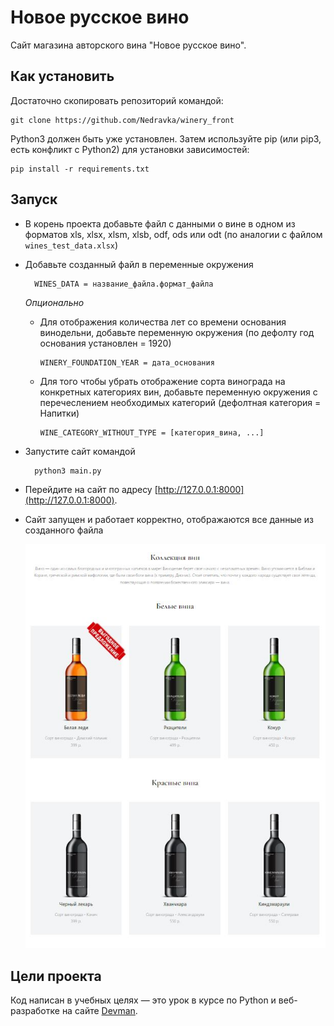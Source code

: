 # Новое русское вино

Сайт магазина авторского вина "Новое русское вино".

## Как установить
Достаточно скопировать репозиторий командой:

    git clone https://github.com/Nedravka/winery_front

Python3 должен быть уже установлен. Затем используйте pip (или pip3, есть конфликт с Python2) для установки зависимостей:

    pip install -r requirements.txt
## Запуск

- В корень проекта добавьте файл с данными о вине в одном из форматов 
  xls, xlsx, xlsm, xlsb, odf, ods или odt 
  (по аналогии с файлом `wines_test_data.xlsx`)
  

- Добавьте созданный файл в переменные окружения

        WINES_DATA = название_файла.формат_файла
        
  
  *Опционально*

    - Для отображения количества лет со времени основания винодельни, добавьте переменную окружения 
      (по дефолту год основания установлен = 1920)
        
          WINERY_FOUNDATION_YEAR = дата_основания
      
    - Для того чтобы убрать отображение сорта винограда на конкретных категориях вин, добавьте переменную окружения с перечеслением необходимых категорий (дефолтная категория = Напитки)
  
          WINE_CATEGORY_WITHOUT_TYPE = [категория_вина, ...]
  

- Запустите сайт командой 
  
        python3 main.py
  
- Перейдите на сайт по адресу [http://127.0.0.1:8000](http://127.0.0.1:8000).


- Сайт запущен и работает корректно, отображаются все данные из созданного файла


  ![](https://github.com/Nedravka/winery_front/blob/master/assets/site_data.JPG)

## Цели проекта

Код написан в учебных целях — это урок в курсе по Python и веб-разработке на сайте [Devman](https://dvmn.org).
